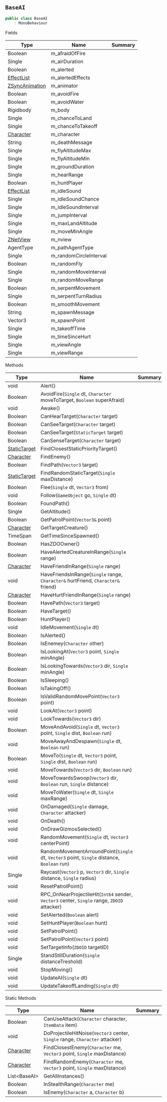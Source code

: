 ## `BaseAI`

```csharp
public class BaseAI
    : MonoBehaviour

```

Fields

| Type | Name | Summary | 
| --- | --- | --- | 
| Boolean | m_afraidOfFire |  | 
| Single | m_airDuration |  | 
| Boolean | m_alerted |  | 
| [EffectList](./EffectList.md) | m_alertedEffects |  | 
| [ZSyncAnimation](./ZSyncAnimation.md) | m_animator |  | 
| Boolean | m_avoidFire |  | 
| Boolean | m_avoidWater |  | 
| Rigidbody | m_body |  | 
| Single | m_chanceToLand |  | 
| Single | m_chanceToTakeoff |  | 
| [Character](./Character.md) | m_character |  | 
| String | m_deathMessage |  | 
| Single | m_flyAltitudeMax |  | 
| Single | m_flyAltitudeMin |  | 
| Single | m_groundDuration |  | 
| Single | m_hearRange |  | 
| Boolean | m_huntPlayer |  | 
| [EffectList](./EffectList.md) | m_idleSound |  | 
| Single | m_idleSoundChance |  | 
| Single | m_idleSoundInterval |  | 
| Single | m_jumpInterval |  | 
| Single | m_maxLandAltitude |  | 
| Single | m_moveMinAngle |  | 
| [ZNetView](./ZNetView.md) | m_nview |  | 
| AgentType | m_pathAgentType |  | 
| Single | m_randomCircleInterval |  | 
| Boolean | m_randomFly |  | 
| Single | m_randomMoveInterval |  | 
| Single | m_randomMoveRange |  | 
| Boolean | m_serpentMovement |  | 
| Single | m_serpentTurnRadius |  | 
| Boolean | m_smoothMovement |  | 
| String | m_spawnMessage |  | 
| Vector3 | m_spawnPoint |  | 
| Single | m_takeoffTime |  | 
| Single | m_timeSinceHurt |  | 
| Single | m_viewAngle |  | 
| Single | m_viewRange |  | 


Methods

| Type | Name | Summary | 
| --- | --- | --- | 
| void | Alert() |  | 
| Boolean | AvoidFire(`Single` dt, `Character` moveToTarget, `Boolean` superAfraid) |  | 
| void | Awake() |  | 
| Boolean | CanHearTarget(`Character` target) |  | 
| Boolean | CanSeeTarget(`Character` target) |  | 
| Boolean | CanSeeTarget(`StaticTarget` target) |  | 
| Boolean | CanSenseTarget(`Character` target) |  | 
| [StaticTarget](./StaticTarget.md) | FindClosestStaticPriorityTarget() |  | 
| [Character](./Character.md) | FindEnemy() |  | 
| Boolean | FindPath(`Vector3` target) |  | 
| [StaticTarget](./StaticTarget.md) | FindRandomStaticTarget(`Single` maxDistance) |  | 
| Boolean | Flee(`Single` dt, `Vector3` from) |  | 
| void | Follow(`GameObject` go, `Single` dt) |  | 
| Boolean | FoundPath() |  | 
| Single | GetAltitude() |  | 
| Boolean | GetPatrolPoint(`Vector3&` point) |  | 
| [Character](./Character.md) | GetTargetCreature() |  | 
| TimeSpan | GetTimeSinceSpawned() |  | 
| Boolean | HasZDOOwner() |  | 
| Boolean | HaveAlertedCreatureInRange(`Single` range) |  | 
| [Character](./Character.md) | HaveFriendInRange(`Single` range) |  | 
| void | HaveFriendsInRange(`Single` range, `Character&` hurtFriend, `Character&` friend) |  | 
| [Character](./Character.md) | HaveHurtFriendInRange(`Single` range) |  | 
| Boolean | HavePath(`Vector3` target) |  | 
| Boolean | HaveTarget() |  | 
| Boolean | HuntPlayer() |  | 
| void | IdleMovement(`Single` dt) |  | 
| Boolean | IsAlerted() |  | 
| Boolean | IsEnemey(`Character` other) |  | 
| Boolean | IsLookingAt(`Vector3` point, `Single` minAngle) |  | 
| Boolean | IsLookingTowards(`Vector3` dir, `Single` minAngle) |  | 
| Boolean | IsSleeping() |  | 
| Boolean | IsTakingOff() |  | 
| Boolean | IsValidRandomMovePoint(`Vector3` point) |  | 
| void | LookAt(`Vector3` point) |  | 
| void | LookTowards(`Vector3` dir) |  | 
| Boolean | MoveAndAvoid(`Single` dt, `Vector3` point, `Single` dist, `Boolean` run) |  | 
| void | MoveAwayAndDespawn(`Single` dt, `Boolean` run) |  | 
| Boolean | MoveTo(`Single` dt, `Vector3` point, `Single` dist, `Boolean` run) |  | 
| void | MoveTowards(`Vector3` dir, `Boolean` run) |  | 
| void | MoveTowardsSwoop(`Vector3` dir, `Boolean` run, `Single` distance) |  | 
| void | MoveToWater(`Single` dt, `Single` maxRange) |  | 
| void | OnDamaged(`Single` damage, `Character` attacker) |  | 
| void | OnDeath() |  | 
| void | OnDrawGizmosSelected() |  | 
| void | RandomMovement(`Single` dt, `Vector3` centerPoint) |  | 
| void | RandomMovementArroundPoint(`Single` dt, `Vector3` point, `Single` distance, `Boolean` run) |  | 
| Single | Raycast(`Vector3` p, `Vector3` dir, `Single` distance, `Single` radius) |  | 
| void | ResetPatrolPoint() |  | 
| void | RPC_OnNearProjectileHit(`Int64` sender, `Vector3` center, `Single` range, `ZDOID` attacker) |  | 
| void | SetAlerted(`Boolean` alert) |  | 
| void | SetHuntPlayer(`Boolean` hunt) |  | 
| void | SetPatrolPoint() |  | 
| void | SetPatrolPoint(`Vector3` point) |  | 
| void | SetTargetInfo(`ZDOID` targetID) |  | 
| Single | StandStillDuration(`Single` distanceTreshold) |  | 
| void | StopMoving() |  | 
| void | UpdateAI(`Single` dt) |  | 
| void | UpdateTakeoffLanding(`Single` dt) |  | 


Static Methods

| Type | Name | Summary | 
| --- | --- | --- | 
| Boolean | CanUseAttack(`Character` character, `ItemData` item) |  | 
| void | DoProjectileHitNoise(`Vector3` center, `Single` range, `Character` attacker) |  | 
| [Character](./Character.md) | FindClosestEnemy(`Character` me, `Vector3` point, `Single` maxDistance) |  | 
| [Character](./Character.md) | FindRandomEnemy(`Character` me, `Vector3` point, `Single` maxDistance) |  | 
| List&lt;BaseAI&gt; | GetAllInstances() |  | 
| Boolean | InStealthRange(`Character` me) |  | 
| Boolean | IsEnemy(`Character` a, `Character` b) |  | 


